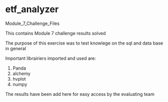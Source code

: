 # etf_analyzer
Module_7_Challenge_Files

This contains Module 7 challenge results solved 

The purpose of this exercise was to test knowlege on the sql and data base in general

Important librairiers imported and used are:
1. Panda
2. alchemy
3. hvplot
4. numpy

The results have been add here for easy access by the evaluating team
